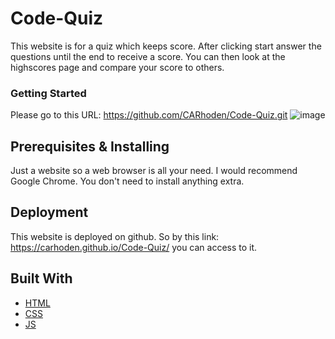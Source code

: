 # Code-Quiz

This website is for a quiz which keeps score. After clicking start answer the questions until the end to receive a score. You can then look at the highscores page and compare your score to others.

### Getting Started 

Please go to this URL: https://github.com/CARhoden/Code-Quiz.git
![image](https://github.com/CARhoden/Code-Quiz/assets/101947931/d23ef35e-1567-4e18-8c1a-25562d99bfb9)

## Prerequisites & Installing

Just a website so a web browser is all your need. I would recommend Google Chrome. You don't need to install anything extra.
 
## Deployment

This website is deployed on github. So by this link: https://carhoden.github.io/Code-Quiz/
you can access to it.

## Built With

* [HTML](https://en.wikipedia.org/wiki/HTML)
* [CSS](https://en.wikipedia.org/wiki/Cascading_Style_Sheets)
* [JS](https://en.wikipedia.org/wiki/JavaScript)